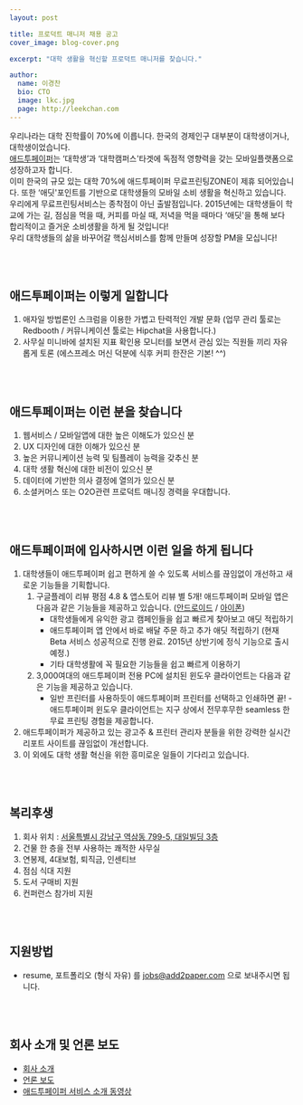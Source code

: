 ```yaml
---
layout: post

title: 프로덕트 매니저 채용 공고
cover_image: blog-cover.png

excerpt: "대학 생활을 혁신할 프로덕트 매니저를 찾습니다."

author:
  name: 이경찬
  bio: CTO
  image: lkc.jpg
  page: http://leekchan.com
---
```


우리나라는 대학 진학률이 70%에 이릅니다. 한국의 경제인구 대부분이 대학생이거나, 대학생이었습니다. <br>
[애드투페이퍼](http://www.add2paper.com)는 ‘대학생’과 ‘대학캠퍼스'타겟에  독점적 영향력을 갖는 모바일플랫폼으로 성장하고자 합니다.<br>
이미 한국의 규모 있는 대학 70%에 애드투페이퍼 무료프린팅ZONE이 제휴 되어있습니다. 또한 ‘애딧'포인트를 기반으로 대학생들의 모바일 소비 생활을 혁신하고 있습니다. <br>
우리에게 무료프린팅서비스는 종착점이 아닌 출발점입니다. 2015년에는 대학생들이 학교에 가는 길, 점심을 먹을 때, 커피를 마실 때, 저녁을 먹을 때마다 ‘애딧'을 통해 보다 합리적이고 즐거운 소비생활을 하게 될 것입니다!<br>
우리 대학생들의 삶을 바꾸어갈 핵심서비스를 함께 만들며 성장할 PM을 모십니다! 


<br><br>

## 애드투페이퍼는 이렇게 일합니다
1. 애자일 방법론인 스크럼을 이용한 가볍고 탄력적인 개발 문화 (업무 관리 툴로는 Redbooth / 커뮤니케이션 툴로는 Hipchat을 사용합니다.)
2. 사무실 미니바에 설치된 지표 확인용 모니터를 보면서 관심 있는 직원들 끼리 자유롭게 토론 (에스프레소 머신 덕분에 식후 커피 한잔은 기본! ^^)

<br><br>

## 애드투페이퍼는 이런 분을 찾습니다
1. 웹서비스 / 모바일앱에 대한 높은 이해도가 있으신 분
2. UX 디자인에 대한 이해가 있으신 분 
3. 높은 커뮤니케이션 능력 및 팀플레이 능력을 갖추신 분
4. 대학 생활 혁신에 대한 비전이 있으신 분
5. 데이터에 기반한 의사 결정에 열의가 있으신 분
6. 소셜커머스 또는 O2O관련 프로덕트 매니징 경력을 우대합니다.  

<br><br>

## 애드투페이퍼에 입사하시면 이런 일을 하게 됩니다
<ol>
<li>대학생들이 애드투페이퍼 쉽고 편하게 쓸 수 있도록 서비스를 끊임없이 개선하고 새로운 기능들을 기획합니다.

<ol>
<li>구글플레이 리뷰 평점 4.8 &amp; 앱스토어 리뷰 별 5개! 애드투페이퍼 모바일 앱은 다음과 같은 기능들을 제공하고 있습니다. (<a href="http://www.add2paper.com/m_api/download/android/">안드로이드</a> / <a href="http://www.add2paper.com/m_api/download/ios/">아이폰</a>)

<ul>
<li>대학생들에게 유익한 광고 캠페인들을 쉽고 빠르게 찾아보고 애딧 적립하기</li>
<li>애드투페이퍼 앱 안에서 바로 배달 주문 하고 추가 애딧 적립하기 (현재 Beta 서비스 성공적으로 진행 완료. 2015년 상반기에 정식 기능으로 출시 예정.)</li>
<li>기타 대학생활에 꼭 필요한 기능들을 쉽고 빠르게 이용하기</li>
</ul>
</li>
<li>3,000여대의 애드투페이퍼 전용 PC에 설치된 윈도우 클라이언트는 다음과 같은 기능을 제공하고 있습니다.

<ul>
<li>일반 프린터를 사용하듯이 애드투페이퍼 프린터를 선택하고 인쇄하면 끝! - 애드투페이퍼 윈도우 클라이언트는 지구 상에서 전무후무한 seamless 한 무료 프린팅 경험을 제공합니다.</li>
</ul>
</li>
</ol>
</li>
<li>애드투페이퍼가 제공하고 있는 광고주 &amp; 프린터 관리자 분들을 위한 강력한 실시간 리포트 사이트를 끊임없이 개선합니다.</li>
<li>이 외에도 대학 생활 혁신을 위한 흥미로운 일들이 기다리고 있습니다.</li>
</ol>

<br><br>

## 복리후생
1. 회사 위치 : [서울특별시 강남구 역삼동 799-5, 대일빌딩 3층](http://map.naver.com/local/siteview.nhn?code=13468464)
2. 건물 한 층을 전부 사용하는 쾌적한 사무실  
3. 연봉제, 4대보험, 퇴직금, 인센티브
4. 점심 식대 지원  
5. 도서 구매비 지원  
6. 컨퍼런스 참가비 지원  

<br><br>

## 지원방법
* resume, 포트폴리오 (형식 자유) 를 jobs@add2paper.com 으로 보내주시면 됩니다.

<br><br>

## 회사 소개 및 언론 보도 
* [회사 소개](http://www.add2paper.com/about/)
* [언론 보도](http://www.add2paper.com/about/#press) 
* [애드투페이퍼 서비스 소개 동영상](https://www.youtube.com/watch?v=FTOkQE-oqF8)
